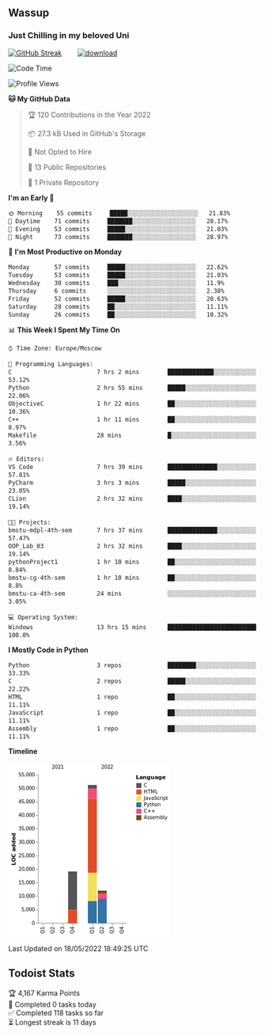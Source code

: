 ## Wassup 
### Just Chilling in my beloved Uni 

<!--
-->

[![GitHub Streak](http://github-readme-streak-stats.herokuapp.com?user=archeoss&theme=shades-of-purple&hide_border=true&date_format=j%20M%5B%20Y%5D)](https://git.io/streak-stats)&nbsp;&nbsp;&nbsp;&nbsp;&nbsp;&nbsp;&nbsp;&nbsp;[![download](https://user-images.githubusercontent.com/68448737/147796309-d8b65b1d-4dde-40d9-b03a-2b42aaa6cd43.jpeg)
](https://bmstu.ru/)

<!--START_SECTION:waka-->
![Code Time](http://img.shields.io/badge/Code%20Time-0%20secs-blue)

![Profile Views](http://img.shields.io/badge/Profile%20Views-5-blue)

**🐱 My GitHub Data** 

> 🏆 120 Contributions in the Year 2022
 > 
> 📦 27.3 kB Used in GitHub's Storage 
 > 
> 🚫 Not Opted to Hire
 > 
> 📜 13 Public Repositories 
 > 
> 🔑 1 Private Repository 
 > 
**I'm an Early 🐤** 

```text
🌞 Morning    55 commits     █████░░░░░░░░░░░░░░░░░░░░   21.83% 
🌆 Daytime    71 commits     ███████░░░░░░░░░░░░░░░░░░   28.17% 
🌃 Evening    53 commits     █████░░░░░░░░░░░░░░░░░░░░   21.03% 
🌙 Night      73 commits     ███████░░░░░░░░░░░░░░░░░░   28.97%

```
📅 **I'm Most Productive on Monday** 

```text
Monday       57 commits     █████░░░░░░░░░░░░░░░░░░░░   22.62% 
Tuesday      53 commits     █████░░░░░░░░░░░░░░░░░░░░   21.03% 
Wednesday    30 commits     ███░░░░░░░░░░░░░░░░░░░░░░   11.9% 
Thursday     6 commits      ░░░░░░░░░░░░░░░░░░░░░░░░░   2.38% 
Friday       52 commits     █████░░░░░░░░░░░░░░░░░░░░   20.63% 
Saturday     28 commits     ██░░░░░░░░░░░░░░░░░░░░░░░   11.11% 
Sunday       26 commits     ██░░░░░░░░░░░░░░░░░░░░░░░   10.32%

```


📊 **This Week I Spent My Time On** 

```text
⌚︎ Time Zone: Europe/Moscow

💬 Programming Languages: 
C                        7 hrs 2 mins        █████████████░░░░░░░░░░░░   53.12% 
Python                   2 hrs 55 mins       █████░░░░░░░░░░░░░░░░░░░░   22.06% 
ObjectiveC               1 hr 22 mins        ██░░░░░░░░░░░░░░░░░░░░░░░   10.36% 
C++                      1 hr 11 mins        ██░░░░░░░░░░░░░░░░░░░░░░░   8.97% 
Makefile                 28 mins             █░░░░░░░░░░░░░░░░░░░░░░░░   3.56%

🔥 Editors: 
VS Code                  7 hrs 39 mins       ██████████████░░░░░░░░░░░   57.81% 
PyCharm                  3 hrs 3 mins        █████░░░░░░░░░░░░░░░░░░░░   23.05% 
CLion                    2 hrs 32 mins       ████░░░░░░░░░░░░░░░░░░░░░   19.14%

🐱‍💻 Projects: 
bmstu-mdpl-4th-sem       7 hrs 37 mins       ██████████████░░░░░░░░░░░   57.47% 
OOP_Lab_03               2 hrs 32 mins       ████░░░░░░░░░░░░░░░░░░░░░   19.14% 
pythonProject1           1 hr 10 mins        ██░░░░░░░░░░░░░░░░░░░░░░░   8.84% 
bmstu-cg-4th-sem         1 hr 10 mins        ██░░░░░░░░░░░░░░░░░░░░░░░   8.8% 
bmstu-ca-4th-sem         24 mins             ░░░░░░░░░░░░░░░░░░░░░░░░░   3.05%

💻 Operating System: 
Windows                  13 hrs 15 mins      █████████████████████████   100.0%

```

**I Mostly Code in Python** 

```text
Python                   3 repos             ████████░░░░░░░░░░░░░░░░░   33.33% 
C                        2 repos             █████░░░░░░░░░░░░░░░░░░░░   22.22% 
HTML                     1 repo              ██░░░░░░░░░░░░░░░░░░░░░░░   11.11% 
JavaScript               1 repo              ██░░░░░░░░░░░░░░░░░░░░░░░   11.11% 
Assembly                 1 repo              ██░░░░░░░░░░░░░░░░░░░░░░░   11.11%

```


**Timeline**

![Chart not found](https://raw.githubusercontent.com/archeoss/archeoss/master/charts/bar_graph.png) 


 Last Updated on 18/05/2022 18:49:25 UTC
<!--END_SECTION:waka-->

## Todoist Stats

<!-- TODO-IST:START -->
🏆  4,167 Karma Points           
🌸  Completed 0 tasks today           
✅  Completed 118 tasks so far           
⏳  Longest streak is 11 days
<!-- TODO-IST:END -->
